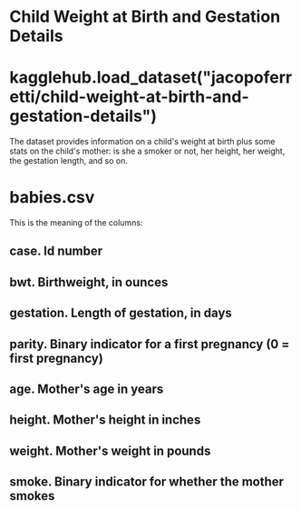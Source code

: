 # Child Weight at Birth and Gestation Details

#  kagglehub.load_dataset("jacopoferretti/child-weight-at-birth-and-gestation-details")

The dataset provides information on a child's weight at birth plus some stats on the child's mother: is she a smoker or not, her height, her weight, the gestation length, and so on.

# babies.csv
This is the meaning of the columns:

## case. Id number
## bwt. Birthweight, in ounces
## gestation. Length of gestation, in days
## parity. Binary indicator for a first pregnancy (0 = first pregnancy)
## age. Mother's age in years
## height. Mother's height in inches
## weight. Mother's weight in pounds
## smoke. Binary indicator for whether the mother smokes
